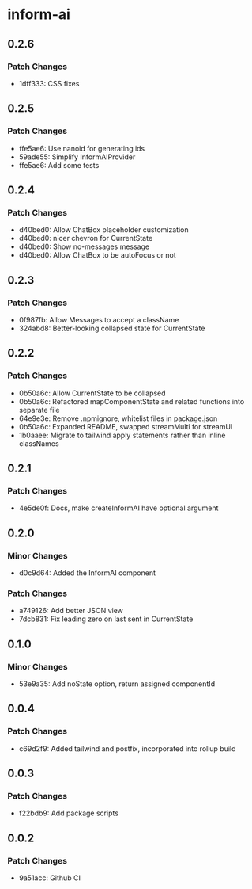 # inform-ai

## 0.2.6

### Patch Changes

- 1dff333: CSS fixes

## 0.2.5

### Patch Changes

- ffe5ae6: Use nanoid for generating ids
- 59ade55: Simplify InformAIProvider
- ffe5ae6: Add some tests

## 0.2.4

### Patch Changes

- d40bed0: Allow ChatBox placeholder customization
- d40bed0: nicer chevron for CurrentState
- d40bed0: Show no-messages message
- d40bed0: Allow ChatBox to be autoFocus or not

## 0.2.3

### Patch Changes

- 0f987fb: Allow Messages to accept a className
- 324abd8: Better-looking collapsed state for CurrentState

## 0.2.2

### Patch Changes

- 0b50a6c: Allow CurrentState to be collapsed
- 0b50a6c: Refactored mapComponentState and related functions into separate file
- 64e9e3e: Remove .npmignore, whitelist files in package.json
- 0b50a6c: Expanded README, swapped streamMulti for streamUI
- 1b0aaee: Migrate to tailwind apply statements rather than inline classNames

## 0.2.1

### Patch Changes

- 4e5de0f: Docs, make createInformAI have optional argument

## 0.2.0

### Minor Changes

- d0c9d64: Added the InformAI component

### Patch Changes

- a749126: Add better JSON view
- 7dcb831: Fix leading zero on last sent in CurrentState

## 0.1.0

### Minor Changes

- 53e9a35: Add noState option, return assigned componentId

## 0.0.4

### Patch Changes

- c69d2f9: Added tailwind and postfix, incorporated into rollup build

## 0.0.3

### Patch Changes

- f22bdb9: Add package scripts

## 0.0.2

### Patch Changes

- 9a51acc: Github CI
